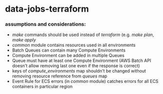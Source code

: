 # data-jobs-terraform
### assumptions and considerations:
  - *make* commands should be used instead of *terraform* (e.g. *make plan*, *make apply*
  - *common* module contains resources used in all environments
  - Batch Queues can contain many Compute Environments
  - Compute Environment can be added in multiple Queues
  - Queue must have at least one Compute Environment (AWS Batch API doesn't allow removing last one even if the response is correct)
  - keys of *compute_environments* map shouldn't be changed without removing resource reference from *queues* map
  - Event Rule for ECS errors (in *common* module) catches errors for all ECS containers in particular region
